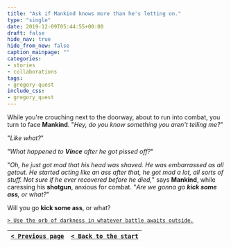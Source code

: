 ```yaml
---
title: "Ask if Mankind knows more than he's letting on."
type: "single"
date: 2019-12-09T05:44:55+00:00
draft: false
hide_nav: true
hide_from_new: false
caption_mainpage: ""
categories:
- stories
- collaborations
tags:
- gregory-quest
include_css:
- gregory_quest
---
```


While you're crouching next to the doorway, about to run into combat, you turn to face **Mankind**. "*Hey, do you know something you aren't telling me?*"

"*Like what?*"

"*What happened to **Vince** after he got pissed off?*"

"*Oh, he just got mad that his head was shaved. He was embarrassed as all getout. He started acting like an ass after that, he got mad a lot, all sorts of stuff. Not sure if he ever recovered before he died,*" says **Mankind**, while caressing his **shotgun**, anxious for combat. "*Are we gonna go **kick some ass**, or what?*"

Will you go **kick some ass**, or what?

[``> Use the orb of darkness in whatever battle awaits outside.``](../40)

|[``< Previous page``](../38)|[``< Back to the start``](../)|
|---|---|